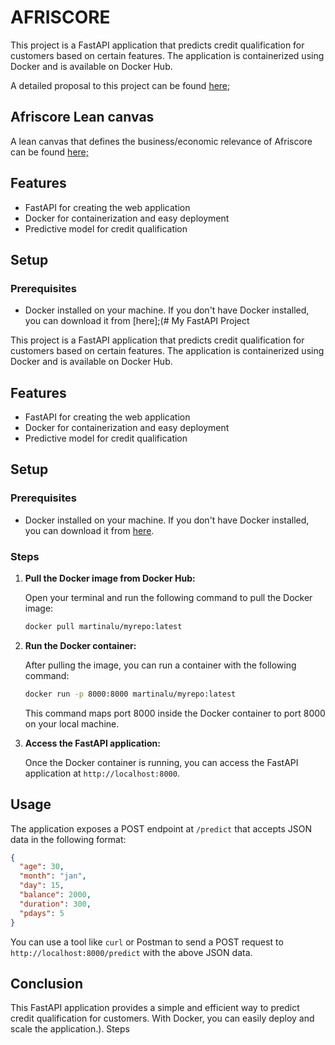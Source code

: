 # AFRISCORE
This project is a FastAPI application that predicts credit qualification for customers based on certain features. The application is containerized using Docker and is available on Docker Hub.

A detailed proposal to this project can be found [here;](https://docs.google.com/document/d/1XpOUKyt2DH6wQ9Pfeq8w31DLfAjhRlRRcslEcjtVSMM/edit?usp=sharing)

## Afriscore Lean canvas
A lean canvas that defines the business/economic relevance of Afriscore can be found [here;](https://docs.google.com/presentation/d/1CuriQnHya5FZHXnSRDSemWuFRwSQiF11ElNvd3cSdUw/edit?usp=sharing)

## Features
- FastAPI for creating the web application
- Docker for containerization and easy deployment
- Predictive model for credit qualification
## Setup

### Prerequisites
* Docker installed on your machine. If you don't have Docker installed, you can download it from [here];(# My FastAPI Project

This project is a FastAPI application that predicts credit qualification for customers based on certain features. The application is containerized using Docker and is available on Docker Hub.

## Features

- FastAPI for creating the web application
- Docker for containerization and easy deployment
- Predictive model for credit qualification

## Setup

### Prerequisites

- Docker installed on your machine. If you don't have Docker installed, you can download it from [here](https://www.docker.com/products/docker-desktop).

### Steps

1. **Pull the Docker image from Docker Hub:**

   Open your terminal and run the following command to pull the Docker image:

   ```bash
   docker pull martinalu/myrepo:latest
   ```

2. **Run the Docker container:**

   After pulling the image, you can run a container with the following command:

   ```bash
   docker run -p 8000:8000 martinalu/myrepo:latest
   ```

   This command maps port 8000 inside the Docker container to port 8000 on your local machine.

3. **Access the FastAPI application:**

   Once the Docker container is running, you can access the FastAPI application at `http://localhost:8000`.

## Usage

The application exposes a POST endpoint at `/predict` that accepts JSON data in the following format:

```json
{
  "age": 30,
  "month": "jan",
  "day": 15,
  "balance": 2000,
  "duration": 300,
  "pdays": 5
}
```

You can use a tool like `curl` or Postman to send a POST request to `http://localhost:8000/predict` with the above JSON data.

## Conclusion

This FastAPI application provides a simple and efficient way to predict credit qualification for customers. With Docker, you can easily deploy and scale the application.).
Steps
